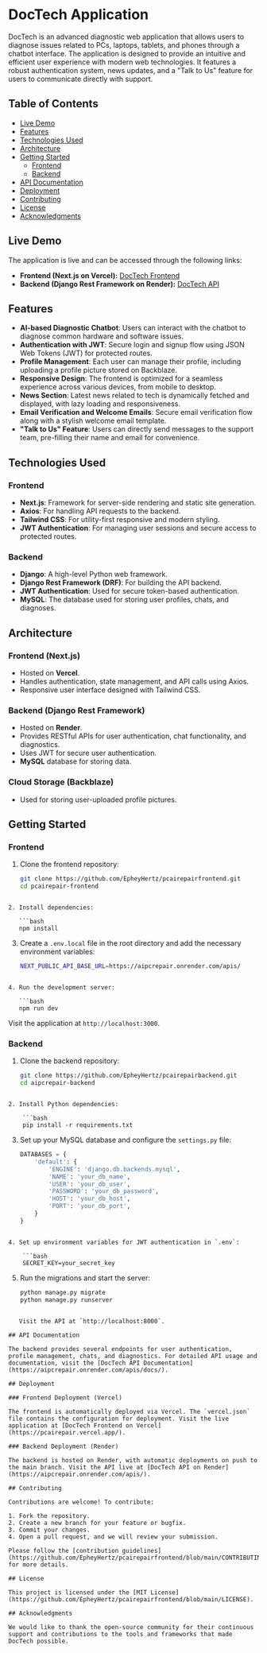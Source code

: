 # DocTech Application

DocTech is an advanced diagnostic web application that allows users to diagnose issues related to PCs, laptops, tablets, and phones through a chatbot interface. The application is designed to provide an intuitive and efficient user experience with modern web technologies. It features a robust authentication system, news updates, and a "Talk to Us" feature for users to communicate directly with support.

## Table of Contents
- [Live Demo](#live-demo)
- [Features](#features)
- [Technologies Used](#technologies-used)
- [Architecture](#architecture)
- [Getting Started](#getting-started)
  - [Frontend](#frontend)
  - [Backend](#backend)
- [API Documentation](#api-documentation)
- [Deployment](#deployment)
- [Contributing](#contributing)
- [License](#license)
- [Acknowledgments](#acknowledgments)

## Live Demo
The application is live and can be accessed through the following links:

- **Frontend (Next.js on Vercel):** [DocTech Frontend](https://pcairepair.vercel.app/)
- **Backend (Django Rest Framework on Render):** [DocTech API](https://aipcrepair.onrender.com/apis/)

## Features
- **AI-based Diagnostic Chatbot**: Users can interact with the chatbot to diagnose common hardware and software issues.
- **Authentication with JWT**: Secure login and signup flow using JSON Web Tokens (JWT) for protected routes.
- **Profile Management**: Each user can manage their profile, including uploading a profile picture stored on Backblaze.
- **Responsive Design**: The frontend is optimized for a seamless experience across various devices, from mobile to desktop.
- **News Section**: Latest news related to tech is dynamically fetched and displayed, with lazy loading and responsiveness.
- **Email Verification and Welcome Emails**: Secure email verification flow along with a stylish welcome email template.
- **"Talk to Us" Feature**: Users can directly send messages to the support team, pre-filling their name and email for convenience.

## Technologies Used

### Frontend
- **Next.js**: Framework for server-side rendering and static site generation.
- **Axios**: For handling API requests to the backend.
- **Tailwind CSS**: For utility-first responsive and modern styling.
- **JWT Authentication**: For managing user sessions and secure access to protected routes.

### Backend
- **Django**: A high-level Python web framework.
- **Django Rest Framework (DRF)**: For building the API backend.
- **JWT Authentication**: Used for secure token-based authentication.
- **MySQL**: The database used for storing user profiles, chats, and diagnoses.

## Architecture

### Frontend (Next.js)
- Hosted on **Vercel**.
- Handles authentication, state management, and API calls using Axios.
- Responsive user interface designed with Tailwind CSS.

### Backend (Django Rest Framework)
- Hosted on **Render**.
- Provides RESTful APIs for user authentication, chat functionality, and diagnostics.
- Uses JWT for secure user authentication.
- **MySQL** database for storing data.

### Cloud Storage (Backblaze)
- Used for storing user-uploaded profile pictures.

## Getting Started

### Frontend

1. Clone the frontend repository:

   ```bash
   git clone https://github.com/EpheyHertz/pcairepairfrontend.git
   cd pcairepair-frontend
```

2. Install dependencies:

   ```bash
   npm install
```

3. Create a `.env.local` file in the root directory and add the necessary environment variables:

    ```bash
    NEXT_PUBLIC_API_BASE_URL=https://aipcrepair.onrender.com/apis/
```

4. Run the development server:

   ```bash
   npm run dev
```

   Visit the application at `http://localhost:3000`.

### Backend

1. Clone the backend repository:

    ```bash
    git clone https://github.com/EpheyHertz/pcairepairbackend.git
    cd aipcrepair-backend
```

2. Install Python dependencies:

    ```bash
    pip install -r requirements.txt
```

3. Set up your MySQL database and configure the `settings.py` file:

    ```python
    DATABASES = {
        'default': {
            'ENGINE': 'django.db.backends.mysql',
            'NAME': 'your_db_name',
            'USER': 'your_db_user',
            'PASSWORD': 'your_db_password',
            'HOST': 'your_db_host',
            'PORT': 'your_db_port',
        }
    }
```

4. Set up environment variables for JWT authentication in `.env`:

    ```bash
    SECRET_KEY=your_secret_key
```

5. Run the migrations and start the server:

    ```bash
    python manage.py migrate
    python manage.py runserver
```

   Visit the API at `http://localhost:8000`.

## API Documentation

The backend provides several endpoints for user authentication, profile management, chats, and diagnostics. For detailed API usage and documentation, visit the [DocTech API Documentation](https://aipcrepair.onrender.com/apis/docs/).

## Deployment

### Frontend Deployment (Vercel)

The frontend is automatically deployed via Vercel. The `vercel.json` file contains the configuration for deployment. Visit the live application at [DocTech Frontend on Vercel](https://pcairepair.vercel.app/).

### Backend Deployment (Render)

The backend is hosted on Render, with automatic deployments on push to the main branch. Visit the API live at [DocTech API on Render](https://aipcrepair.onrender.com/apis/).

## Contributing

Contributions are welcome! To contribute:

1. Fork the repository.
2. Create a new branch for your feature or bugfix.
3. Commit your changes.
4. Open a pull request, and we will review your submission.

Please follow the [contribution guidelines](https://github.com/EpheyHertz/pcairepairfrontend/blob/main/CONTRIBUTING.md) for more details.

## License

This project is licensed under the [MIT License](https://github.com/EpheyHertz/pcairepairfrontend/blob/main/LICENSE).

## Acknowledgments

We would like to thank the open-source community for their continuous support and contributions to the tools and frameworks that made DocTech possible.